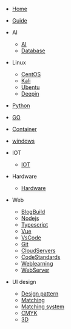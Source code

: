 - [Home](/)
- [Guide](guide.md)

- AI

  - [AI](AI/aiList.md)
  - [Database](Database/dbList.md)

- Linux

  - [CentOS](Linux/CentOS/cosList.md)
  - [Kali](Linux/Kali/kaliList.md)
  - [Ubentu](Linux/Ubentu/ubentuList.md)
  - [Deepin](Linux/Deepin/deepinList.md)

- [Python](Python/pyList.md)
- [GO](Go/goList.md)
- [Container](Container/ctList.md)
- [windows](system-optimization/SOList.md)

- IOT

  - [IOT](IOT/IotList.md)

- Hardware

  - [Hardware](Hardware/hwList.md)

- Web

  - [BlogBuild](Web/docsBuild.md)
  - [Nodejs](Web/Nodejs/node_jsStart.md)
  - [Typescript](Web/Nodejs/typescriptStart.md)
  - [Vue](Web/Vue/VList.md)
  - [VsCode](Web/VsCode/VCList.md)
  - [Git](Web/Git/GitList.md)
  - [CloudServers](Web/CloudServers/CloudList.md)
  - [CodeStandards](Web/CodeStandards/CodeList.md)
  - [Weblearning](Web/Frontlearning.md)
  - [WebServer](Server/SList.md)

- UI design

  - [Design pattern](UI/designPattern.md)
  - [Matching](UI/matching.md)
  - [Matching system](UI/matchingMethod.md)
  - [CMYK](UI/colorMode.md)
  - [3D](3D/3dList.md)
